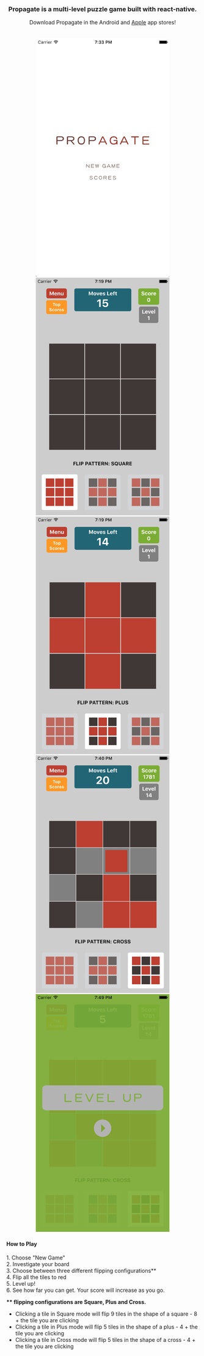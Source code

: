 <h3 align="center">Propagate is a multi-level puzzle game built with react-native.</h1>

<p align="center">
  Download Propagate in the Android and <a href="https://itunes.apple.com/us/app/propagate/id1252445122?mt=8">Apple</a> app stores!</><br /><br /><br />
  <img src="./images/1.png" width="350"/>
  <img src="./images/2.png" width="350"/>
  <img src="./images/3.png" width="350"/>
  <img src="./images/4.png" width="350"/>
  <img src="./images/5.png" width="350"/>
</p>

<h4>How to Play</h4>
<p>
  1. Choose "New Game"<br/>
  2. Investigate your board<br/>
  3. Choose between three different flipping configurations**<br/>
  4. Flip all the tiles to red<br/>
  5. Level up!<br/>
  6. See how far you can get. Your score will increase as you go.<br/>


  <strong>** flipping configurations are Square, Plus and Cross.</strong>
  - Clicking a tile in Square mode will flip 9 tiles in the shape of a square - 8 + the tile you are clicking
  - Clicking a tile in Plus mode will flip 5 tiles in the shape of a plus - 4 + the tile you are clicking
  - Clicking a tile in Cross mode will flip 5 tiles in the shape of a cross - 4 + the tile you are clicking
</p>